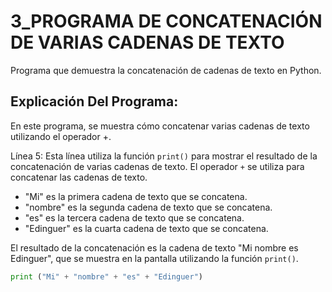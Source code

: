 # 3_PROGRAMA DE CONCATENACIÓN DE VARIAS CADENAS DE TEXTO
Programa que demuestra la concatenación de cadenas de texto en Python.
## Explicación Del Programa:
En este programa, se muestra cómo concatenar varias cadenas de texto utilizando el operador +.

Línea 5: Esta línea utiliza la función `print()` para mostrar el resultado de la concatenación de varias cadenas de texto. El operador `+` se utiliza para concatenar las cadenas de texto.

- "Mi" es la primera cadena de texto que se concatena.
- "nombre" es la segunda cadena de texto que se concatena.
- "es" es la tercera cadena de texto que se concatena.
- "Edinguer" es la cuarta cadena de texto que se concatena.

El resultado de la concatenación es la cadena de texto "Mi nombre es Edinguer", que se muestra en la pantalla utilizando la función `print()`.

```python
print ("Mi" + "nombre" + "es" + "Edinguer")
```

